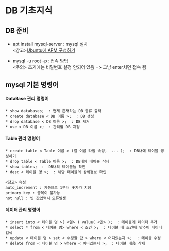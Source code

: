 # DB 기초지식

## DB 준비
+ apt install mysql-server : mysql 설치 <br>
<참고>[Ubuntu에 APM 구성하기](https://blog.lael.be/post/7264)<br>

+ mysql -u root -p : 접속 방법 <br>
<주의> 초기에는 비밀번호 설정 안되어 있음 => 그냥 enter치면 접속 됨

## mysql 기본 명령어
#### DataBase 관리 명령어
```
* show databases;  : 현재 존재하는 DB 종류 출력
* create database < DB 이름 >;  : DB 생성
* drop database < DB 이름 >;  : DB 제거
* use < DB 이름 >;  : 관리할 DB 지정
```
#### Table 관리 명령어
```
* create table < Table 이름 > (열 이름 타입 속성,  ... );  : DB내에 테이블 생성하기
* drop table < Table 이름 >;  : DB내에 테이블 삭제
* show tables;  :  DB내의 테이블들 확인
* desc < 테이블 명 >;  : 해당 테이블의 상세정보 확인
```
```
<참고> 속성
auto_increment : 자동으로 1부터 숫자가 지정
primary key : 중복이 불가능
not null : 빈 값입력시 오류발생
```
#### 데이터 관리 명령어
```
* insert into < 테이블 명 >( <열> ) value( <값> );  : 테이블에 데이터 추가
* select * from < 테이블 명> where < 조건 >;  : 테이블 내 조건에 맞추어 데이터 검색
* updata < 테이블 명 > set < 수정할 값 > where < 어디있는지 >;  : 테이블 수정
* delete from < 테이블 명 > where < 어디있는지 >;  : 테이블 내용 삭제
```
